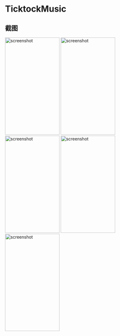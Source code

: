 # TicktockMusic

## 截图
<img src="/screenshoots/screenshoot01.jpg" alt="screenshot" title="screenshot" width="180" height="320" />
<img src="/screenshoots/screenshoot02.jpg" alt="screenshot" title="screenshot" width="180" height="320" />
<img src="/screenshoots/screenshoot03.jpg" alt="screenshot" title="screenshot" width="180" height="320" />
<img src="/screenshoots/screenshoot04.jpg" alt="screenshot" title="screenshot" width="180" height="320" />
<img src="/screenshoots/screenshoot05.jpg" alt="screenshot" title="screenshot" width="180" height="320" />